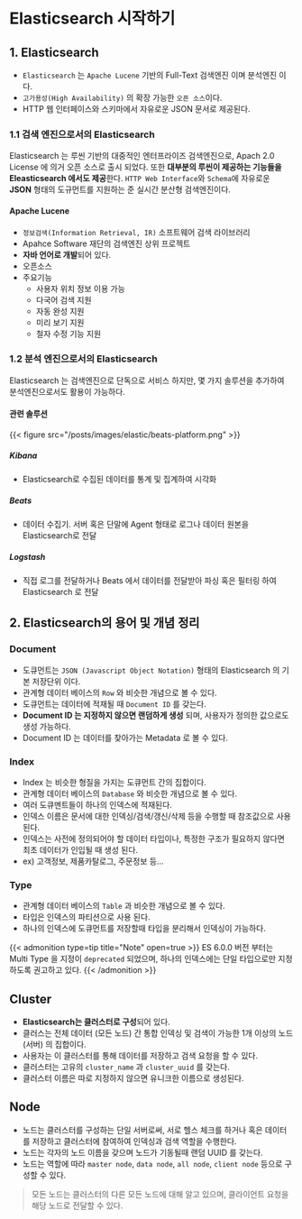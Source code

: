 # Elasticsearch 시작하기


## 1. Elasticsearch
+ `Elasticsearch` 는 `Apache Lucene` 기반의 Full-Text 검색엔진 이며 분석엔진 이다.
+ `고가용성(High Availability)` 의 확장 가능한 `오픈 소스`이다.
+ HTTP 웹 인터페이스와 스키마에서 자유로운 JSON 문서로 제공된다.

### 1.1 검색 엔진으로서의 Elasticsearch
Elasticsearch 는 루씬 기반의 대중적인 엔터프라이즈 검색엔진으로, Apach 2.0 License 에 의거 오픈 소스로 출시 되었다. 또한 **대부분의 루씬이 제공하는 기능들을 Eleasticsearch 에서도 제공**한다. `HTTP Web Interface`와 `Schema`에 자유로운 **JSON** 형태의 도규먼트를 지원하는 준 실시간 분산형 검색엔진이다.

#### Apache Lucene
* `정보검색(Information Retrieval, IR)` 소프트웨어 검색 라이브러리
* Apahce Software 재단의 검색엔진 상위 프로젝트
* **자바 언어로 개발**되어 있다.
* 오픈소스
* 주요기능
    - 사용자 위치 정보 이용 가능
    - 다국어 검색 지원
    - 자동 완성 지원
    - 미리 보기 지원
    - 철자 수정 기능 지원

### 1.2 분석 엔진으로서의 Elasticsearch
Elasticsearch 는 검색엔진으로 단독으로 서비스 하지만, 몇 가지 솔루션을 추가하여 분석엔진으로서도 활용이 가능하다.

#### 관련 솔루션

{{< figure src="/posts/images/elastic/beats-platform.png" >}}
##### Kibana
- Elasticsearch로 수집된 데이터를 통계 및 집계하여 시각화

##### Beats
- 데이터 수집기. 서버 혹은 단말에 Agent 형태로 로그나 데이터 원본을 Elasticsearch로 전달

##### Logstash
- 직접 로그를 전달하거나 Beats 에서 데이터를 전달받아 파싱 혹은 필터링 하여 Elasticsearch 로 전달

## 2. Elasticsearch의 용어 및 개념 정리

### Document
+ 도큐먼트는 `JSON (Javascript Object Notation)` 형태의 Elasticsearch 의 기본 저장단위 이다.
+ 관계형 데이터 베이스의 `Row` 와 비슷한 개념으로 볼 수 있다.
+ 도큐먼트는 데이터에 적재될 때 `Document ID` 를 갖는다.
+ **Document ID 는 지정하지 않으면 랜덤하게 생성** 되며, 사용자가 정의한 값으로도 생성 가능하다.
+ Document ID 는 데이터를 찾아가는 Metadata 로 볼 수 있다.

### Index
+ Index 는 비슷한 형질을 가지는 도큐먼트 간의 집합이다.
+ 관계형 데이터 베이스의 `Database` 와 비슷한 개념으로 볼 수 있다.
+ 여러 도큐멘트들이 하나의 인덱스에 적재된다.
+ 인덱스 이름은 문서에 대한 인덱싱/검색/갱신/삭제 등을 수행할 때 참조값으로 사용된다.
+ 인덱스는 사전에 정의되어야 할 데이터 타입이나, 특정한 구조가 필요하지 않다면 최초 데이터가 인입될 때 생성 된다.
+ ex) 고객정보, 제품카탈로그, 주문정보 등...

### Type
+ 관계형 데이터 베이스의 `Table` 과 비슷한 개념으로 볼 수 있다.
+ 타입은 인덱스의 파티션으로 사용 된다.
+ 하나의 인덱스에 도큐먼트를 저장할때 타입을 분리해서 인덱싱이 가능하다.

{{< admonition type=tip title="Note" open=true >}}
ES 6.0.0 버전 부터는 Multi Type 을 지정이 `deprecated` 되었으며, 하나의 인덱스에는 단일 타입으로만 지정하도록 권고하고 있다.
{{< /admonition >}}

## Cluster
+ **Elasticsearch는 클러스터로 구성**되어 있다.
+ 클러스는 전체 데이터 (모든 노드) 간 통합 인덱싱 및 검색이 가능한 1개 이상의 노드(서버) 의 집합이다.
+ 사용자는 이 클러스터를 통해 데이터를 저장하고 검색 요청을 할 수 있다.
+ 클러스터는 고유의 `cluster_name` 과 `cluster_uuid` 를 갖는다.
+ 클러스터 이름은 따로 지정하지 않으면 유니크한 이름으로 생성된다.

## Node
+ 노드는 클러스터를 구성하는 단일 서버로써, 서로 헬스 체크를 하거나 혹은 데이터를 저장하고 클러스터에 참여하여 인덱싱과 검색 역할을 수행한다.
+ 노드는 각자의 노드 이름을 갖으며 노드가 기동될때 랜덤 UUID 를 갖는다.
+ 노드는 역할에 따라 `master node`, `data node`, `all node`, `client node` 등으로 구성할 수 있다.

> 모든 노드는 클러스터의 다른 모든 노드에 대해 알고 있으며, 클라이언트 요청을 해당 노드로 전달할 수 있다.
